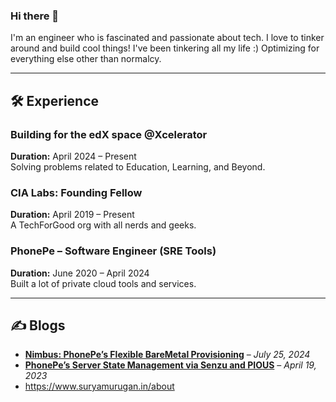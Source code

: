 ### Hi there 👋

I'm an engineer who is fascinated and passionate about tech. I love to tinker around and build cool things! I've been tinkering all my life :) Optimizing for everything else other than normalcy.

---

## 🛠️ Experience

### Building for the edX space @Xcelerator  
**Duration:** April 2024 – Present  
Solving problems related to Education, Learning, and Beyond.

### **CIA Labs: Founding Fellow**  
**Duration:** April 2019 – Present  
A TechForGood org with all nerds and geeks.

### **PhonePe – Software Engineer (SRE Tools)**  
**Duration:** June 2020 – April 2024  
Built a lot of private cloud tools and services.

---

## ✍️ Blogs

- **[Nimbus: PhonePe’s Flexible BareMetal Provisioning](https://tech.phonepe.com/nimbus-flexible-baremetal-provisioning/)** – *July 25, 2024*
- **[PhonePe’s Server State Management via Senzu and PIOUS](https://tech.phonepe.com/phonepes-server-state-management-via-senzu-and-pious-an-overview/)** – *April 19, 2023*
- https://www.suryamurugan.in/about

